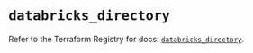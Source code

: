 # `databricks_directory`

Refer to the Terraform Registry for docs: [`databricks_directory`](https://registry.terraform.io/providers/databricks/databricks/1.77.0/docs/resources/directory).
